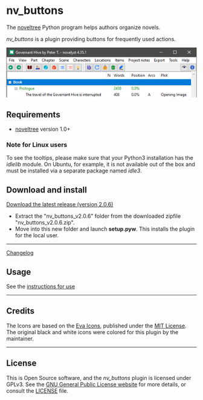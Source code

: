 # nv_buttons

The [noveltree](https://peter88213.github.io/noveltree/) Python program helps authors organize novels.  

*nv_buttons* is a plugin providing buttons for frequently used actions. 

![Screenshot](Screenshots/screen01.png)

## Requirements

- [noveltree](https://peter88213.github.io/noveltree/) version 1.0+

### Note for Linux users

To see the tooltips, please make sure that your Python3 installation has the *idlelib* module. On Ubuntu, for example, it is not available out of the box and must be installed via a separate package named *idle3*. 

## Download and install

[Download the latest release (version 2.0.6)](https://github.com/peter88213/nv_buttons/raw/main/dist/nv_buttons_v2.0.6.zip)

- Extract the "nv_buttons_v2.0.6" folder from the downloaded zipfile "nv_buttons_v2.0.6.zip".
- Move into this new folder and launch **setup.pyw**. This installs the plugin for the local user.

---

[Changelog](changelog)

## Usage

See the [instructions for use](usage)

---

## Credits

The Icons are based on the [Eva Icons](https://akveo.github.io/eva-icons/#/), published under the [MIT License](http://www.opensource.org/licenses/mit-license.php). The original black and white icons were colored for this plugin by the maintainer. 

---

## License

This is Open Source software, and the *nv_buttons* plugin is licensed under GPLv3. See the
[GNU General Public License website](https://www.gnu.org/licenses/gpl-3.0.en.html) for more
details, or consult the [LICENSE](https://github.com/peter88213/nv_buttons/blob/main/LICENSE) file.
